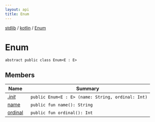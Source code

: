 ```yaml
---
layout: api
title: Enum
---
```

[stdlib](../../index.html) / [kotlin](../index.html) / [Enum](index.html)

# Enum

```
abstract public class Enum<E : E> 
```
## Members
| Name | Summary |
|------|---------|
|[*.init*](_init_.html)|&nbsp;&nbsp;`public Enum<E : E> (name: String, ordinal: Int)`<br>|
|[name](name.html)|&nbsp;&nbsp;`public fun name(): String`<br>|
|[ordinal](ordinal.html)|&nbsp;&nbsp;`public fun ordinal(): Int`<br>|
